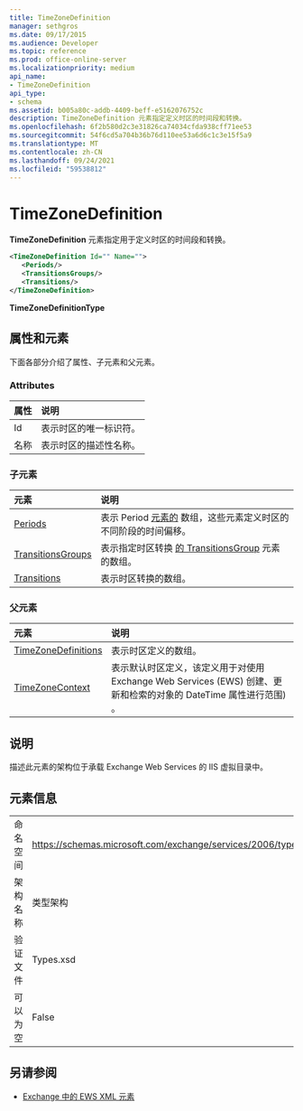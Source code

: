 ```yaml
---
title: TimeZoneDefinition
manager: sethgros
ms.date: 09/17/2015
ms.audience: Developer
ms.topic: reference
ms.prod: office-online-server
ms.localizationpriority: medium
api_name:
- TimeZoneDefinition
api_type:
- schema
ms.assetid: b005a80c-addb-4409-beff-e5162076752c
description: TimeZoneDefinition 元素指定定义时区的时间段和转换。
ms.openlocfilehash: 6f2b580d2c3e31826ca74034cfda938cff71ee53
ms.sourcegitcommit: 54f6cd5a704b36b76d110ee53a6d6c1c3e15f5a9
ms.translationtype: MT
ms.contentlocale: zh-CN
ms.lasthandoff: 09/24/2021
ms.locfileid: "59538812"
---
```

# <a name="timezonedefinition"></a>TimeZoneDefinition

**TimeZoneDefinition** 元素指定用于定义时区的时间段和转换。 
  
```XML
<TimeZoneDefinition Id="" Name="">
   <Periods/>
   <TransitionsGroups/>
   <Transitions/>
</TimeZoneDefinition>

```

 **TimeZoneDefinitionType**
## <a name="attributes-and-elements"></a>属性和元素

下面各部分介绍了属性、子元素和父元素。
  
### <a name="attributes"></a>Attributes

|**属性**|**说明**|
|:-----|:-----|
|Id  <br/> |表示时区的唯一标识符。  <br/> |
|名称  <br/> |表示时区的描述性名称。  <br/> |
   
### <a name="child-elements"></a>子元素

|**元素**|**说明**|
|:-----|:-----|
|[Periods](periods.md) <br/> |表示 Period [元素的](period.md) 数组，这些元素定义时区的不同阶段的时间偏移。  <br/> |
|[TransitionsGroups](transitionsgroups.md) <br/> |表示指定时区转换 [的 TransitionsGroup](transitionsgroup.md) 元素的数组。  <br/> |
|[Transitions](transitions.md) <br/> |表示时区转换的数组。  <br/> |
   
### <a name="parent-elements"></a>父元素

|**元素**|**说明**|
|:-----|:-----|
|[TimeZoneDefinitions](timezonedefinitions.md) <br/> |表示时区定义的数组。  <br/> |
|[TimeZoneContext](timezonecontext.md) <br/> |表示默认时区定义，该定义用于对使用 Exchange Web Services (EWS) 创建、更新和检索的对象的 DateTime 属性进行范围) 。  <br/> |
   
## <a name="remarks"></a>说明

描述此元素的架构位于承载 Exchange Web Services 的 IIS 虚拟目录中。
  
## <a name="element-information"></a>元素信息

|||
|:-----|:-----|
|命名空间  <br/> |https://schemas.microsoft.com/exchange/services/2006/types  <br/> |
|架构名称  <br/> |类型架构  <br/> |
|验证文件  <br/> |Types.xsd  <br/> |
|可以为空  <br/> |False  <br/> |
   
## <a name="see-also"></a>另请参阅



- [Exchange 中的 EWS XML 元素](ews-xml-elements-in-exchange.md)

